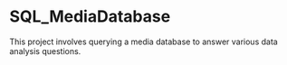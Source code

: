 # SQL_MediaDatabase

This project involves querying a media database to answer various data analysis questions. 
